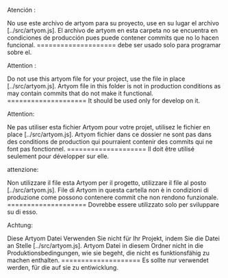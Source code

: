 Atención :

No use este archivo de artyom para su proyecto, use en su lugar el archivo [../src/artyom.js].
El archivo de artyom en esta carpeta no se encuentra en condiciones de producción pues puede contener commits que no lo hacen funcional.
==================== debe ser usado solo para programar sobre el.

Attention :

Do not use this artyom file for your project, use the file in place [../src/artyom.js].
Artyom file in this folder is not in production conditions as may contain commits that do not make it functional.
==================== It should be used only for develop on it.

Attention:

Ne pas utiliser esta fichier Artyom pour votre projet, utilisez le fichier en place [../src/artyom.js].
Artyom fichier dans ce dossier ne sont pas dans des conditions de production qui pourraient contenir des commits qui ne font pas fonctionnel.
==================== Il doit être utilisé seulement pour développer sur elle.

attenzione:

Non utilizzare il file esta Artyom per il progetto, utilizzare il file al posto [../src/artyom.js].
File di Artyom in questa cartella non è in condizioni di produzione come possono contenere commit che non rendono funzionale.
==================== Dovrebbe essere utilizzato solo per sviluppare su di esso.

Achtung:

Diese Artyom Datei Verwenden Sie nicht für Ihr Projekt, indem Sie die Datei an Stelle [../src/artyom.js].
Artyom Datei in diesem Ordner nicht in die Produktionsbedingungen, wie sie begeht, die nicht es funktionsfähig zu machen enthalten.
==================== Es sollte nur verwendet werden, für die auf sie zu entiwicklung.